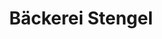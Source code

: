 ---
title: "Bäckerei Stengel"
url: /ilsfeld/baeckerei-stengel-beilsteiner-strasse/
shop: Bäckerei
---